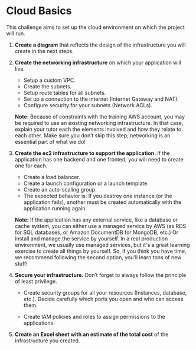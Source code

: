 # Cloud Basics

This challenge aims to set up the cloud environment on which the project will run.

1. **Create a diagram** that reflects the design of the infrastructure you will create in the next steps.  

2. **Create the networking infrastructure** on which your application will live.  

    * Setup a custom VPC.
    * Create the subnets.  
    * Setup route tables for all subnets.
    * Set up a connection to the internet (Internet Gateway and NAT).
    * Configure security for your subnets (Network ACLs).

    **Note:** Because of constraints with the training AWS account, you may be required to use an existing networking infrastructure. In that case, explain your tutor each the elements involved and how they relate to each other. Make sure you don’t skip this step; networking is an essential part of what we do!

3. **Create the ec2 infrastructure to support the application.** If the application has one backend and one fronted, you will need to create one for each.  

    * Create a load balancer.
    * Create a launch configuration or a launch template.
    * Create an auto-scaling group.
    * The expected behavior is: If you destroy one instance (or the application fails), another must be created automatically with the application running again.  

    **Note:** If the application has any external service, like a database or cache system, you can either use a managed service by AWS (as RDS for SQL databases, or Amazon DocumentDB for MongoDB, etc.) Or install and manage the service by yourself. In a real production environment, we usually use managed services, but it's a great learning exercise to create all things by yourself. So, if you think you have time, we recommend following the second option, you’ll learn tons of new stuff!

4. **Secure your infrastructure.** Don’t forget to always follow the principle of least privilege.

    * Create security groups for all your resources (Instances, database, etc.). Decide carefully which ports you open and who can access them.

    * Create IAM policies and roles to assign permissions to the applications.

5. **Create an Excel sheet with an estimate of the total cost**  of the infrastructure you created.
